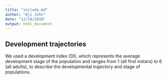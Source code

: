 ```yaml
---
title: "include.md"
author: "Aji John"
date: "12/10/2018"
output: html_document
---
```



## Development trajectories

We used a development index (DI), which represents the average development stage of the population and ranges from 1 (all first instars) to 6 (all adults), to describe the developmental trajectory and stage of populations.
